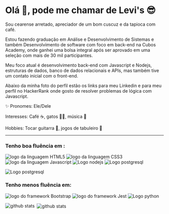 
# Olá 👋, pode me chamar de Levi's 😎

Sou cearense arretado, apreciador de um bom cuscuz e da tapioca com café.

Estou fazendo graduação em Análise e Desenvolvimento de Sistemas e também Desenvolvimento de software com foco em back-end na Cubos Academy, onde ganhei uma bolsa integral após ser aprovado em uma seleção com mais de 30 mil participantes. 

Meu foco atual é desenvolvimento back-end com Javascript e Nodejs, estruturas de dados, banco de dados relacionais e APIs, mas também tive um contato inicial com o front-end. 

Abaixo da minha foto do perfil estão os links para meu Linkedin e para meu perfil no HackerRank onde gosto de resolver problemas de lógica com Javascript. 

✨ Pronomes: Ele/Dele

Interesses: Café ☕, gatos 🐱‍👓, música 🎵

Hobbies: Tocar guitarra 🎸, jogos de tabuleiro 🎲
___
### Tenho boa fluência em :

<img alt="logo da linguagem HTML5" src="https://img.shields.io/badge/HTML5-E34F26?style=for-the-badge&logo=html5&logoColor=white"> <img alt="logo da linguagem CSS3" src="https://img.shields.io/badge/CSS3-1572B6?style=for-the-badge&logo=css3&logoColor=white"> <img alt="logo da linguagem Javascript" src="https://img.shields.io/badge/JavaScript-323330?style=for-the-badge&logo=javascript&logoColor=F7DF1E"> <img src="https://img.shields.io/badge/Node.js-43853D?style=for-the-badge&logo=node.js&logoColor=white" alt="Logo nodejs">
<img src="https://img.shields.io/badge/PostgreSQL-316192?style=for-the-badge&logo=postgresql&logoColor=white" alt="Logo postgresql">


<img src="https://www.codewars.com/users/Thiago-Levi/badges/large" alt="Logo postgresql">

### Tenho menos fluência em:
 <img alt="logo do framework Bootstrap" src="https://img.shields.io/badge/Bootstrap-563D7C?style=for-the-badge&logo=bootstrap&logoColor=white"> <img alt="logo do framework Jest" src="https://img.shields.io/badge/jest-default?style=for-the-badge&logo=jest&logoColor=white"> <img src="https://img.shields.io/badge/Python-14354C?style=for-the-badge&logo=python&logoColor=white" alt="Logo python">  


<img align="left" src="https://github-readme-stats.vercel.app/api/top-langs?username=Thiago-Levi&show_icons=true&locale=en&layout=compact&theme=dracula" alt="github stats" />

<p>&nbsp;<img align="center" src="https://github-readme-stats.vercel.app/api?username=Thiago-Levi&show_icons=true&locale=en&theme=dracula&hide=stars,prs,issues,contribs" alt="github stats" /></p>

<!-- repô das badges -->
<!-- https://github.com/iuricode/readme-template/tree/main/badges-shields -->


